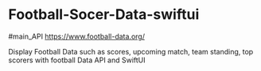# Football-Socer-Data-swiftui

#main_API
https://www.football-data.org/

Display Football Data such as 
scores, upcoming match, 
team standing, top scorers 
with football Data API and SwiftUI
